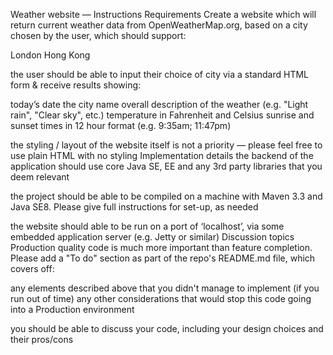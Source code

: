 Weather website — Instructions
Requirements
Create a website which will return current weather data from OpenWeatherMap.org, based on a city chosen by the user, which should support:

London
Hong Kong

the user should be able to input their choice of city via a standard HTML form & receive results showing:

today’s date
the city name
overall description of the weather (e.g. "Light rain", "Clear sky", etc.)
temperature in Fahrenheit and Celsius
sunrise and sunset times in 12 hour format (e.g. 9:35am; 11:47pm)

the styling / layout of the website itself is not a priority — please feel free to use plain HTML with no styling
Implementation details
the backend of the application should use core Java SE, EE and any 3rd party libraries that you deem relevant

the project should be able to be compiled on a machine with Maven 3.3 and Java SE8. Please give full instructions for set-up, as needed

the website should able to be run on a port of ‘localhost’, via some embedded application server (e.g. Jetty or similar)
Discussion topics
Production quality code is much more important than feature completion. Please add a "To do" section as part of the repo's README.md file, which covers off:

any elements described above that you didn't manage to implement (if you run out of time)
any other considerations that would stop this code going into a Production environment

you should be able to discuss your code, including your design choices and their pros/cons